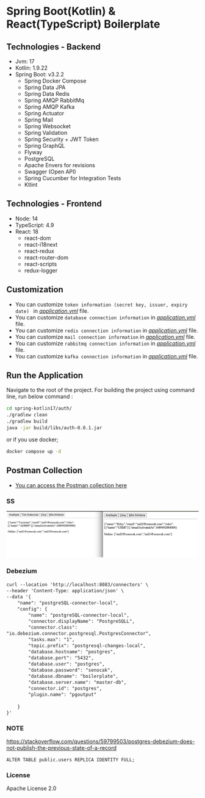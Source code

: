 # Spring Boot(Kotlin) & React(TypeScript) Boilerplate

## Technologies - Backend
- Jvm: 17 
- Kotlin: 1.9.22
- Spring Boot: v3.2.2
  - Spring Docker Compose
  - Spring Data JPA
  - Spring Data Redis
  - Spring AMQP RabbitMq
  - Spring AMQP Kafka
  - Spring Actuator
  - Spring Mail
  - Spring Websocket
  - Spring Validation
  - Spring Security + JWT Token
  - Spring GraphQL
  - Flyway
  - PostgreSQL
  - Apache Envers for revisions
  - Swagger (Open API)
  - Spring Cucumber for Integration Tests
  - Ktlint

## Technologies - Frontend
- Node: 14
- TypeScript: 4.9
- React: 18
    - react-dom
    - react-i18next
    - react-redux
    - react-router-dom
    - react-scripts
    - redux-logger

## Customization

- You can customize ```token information (secret key, issuer, expiry date) ``` in [*application.yml*](https://github.com/senocak/SpringBoot-Kotlin-React-TypeScript-Boilerplate/blob/main/spring-kotlin17/auth/src/main/resources/application.yml#L63) file.
- You can customize ```database connection information``` in [*application.yml*](https://github.com/senocak/SpringBoot-Kotlin-React-TypeScript-Boilerplate/blob/main/spring-kotlin17/auth/src/main/resources/application.yml#L9) file.
- You can customize ```redis connection information``` in [*application.yml*](https://github.com/senocak/SpringBoot-Kotlin-React-TypeScript-Boilerplate/blob/main/spring-kotlin17/auth/src/main/resources/application.yml#L82) file.
- You can customize ```mail connection information``` in [*application.yml*](https://github.com/senocak/SpringBoot-Kotlin-React-TypeScript-Boilerplate/blob/main/spring-kotlin17/auth/src/main/resources/application.yml#L68) file.
- You can customize ```rabbitmq connection information``` in [*application.yml*](https://github.com/senocak/SpringBoot-Kotlin-React-TypeScript-Boilerplate/blob/main/spring-kotlin17/auth/src/main/resources/application.yml#L101) file.
- You can customize ```kafka connection information``` in [*application.yml*](https://github.com/senocak/SpringBoot-Kotlin-React-TypeScript-Boilerplate/blob/main/spring-kotlin17/auth/src/main/resources/application.yml#L109) file.

## Run the Application

Navigate to the root of the project. For building the project using command line, run below command :
```sh
cd spring-kotlin17/auth/
./gradlew clean
./gradlew build
java -jar build/libs/auth-0.0.1.jar
```
or if you use docker;
```sh
docker compose up -d
```

## Postman Collection

- [You can access the Postman collection here](https://github.com/senocak/SpringBoot-Kotlin-React-TypeScript-Boilerplate/blob/main/spring-kotlin17/auth/src/main/resources/static/kotlin%20spring%20boilerplate.postman_collection.json)

### SS

<img src="ss.png" alt="ss.png">

### Debezium
```
curl --location 'http://localhost:8083/connectors' \
--header 'Content-Type: application/json' \
--data '{
    "name": "postgreSQL-connector-local",
    "config": {
        "name": "postgreSQL-connector-local",
        "connector.displayName": "PostgreSQLL",
        "connector.class": "io.debezium.connector.postgresql.PostgresConnector",
        "tasks.max": "1",
        "topic.prefix": "postgresql-changes-local",
        "database.hostname": "postgres",
        "database.port": "5432",
        "database.user": "postgres",
        "database.password": "senocak",
        "database.dbname": "boilerplate",
        "database.server.name": "master-db",
        "connector.id": "postgres",
        "plugin.name": "pgoutput"
        
    }
}'
```

### NOTE
https://stackoverflow.com/questions/59799503/postgres-debezium-does-not-publish-the-previous-state-of-a-record

```postgresql
ALTER TABLE public.users REPLICA IDENTITY FULL;
```

### License

Apache License 2.0